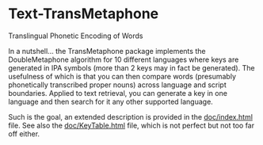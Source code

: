 # Text-TransMetaphone
Translingual Phonetic Encoding of Words

In a nutshell... the TransMetaphone package implements
the DoubleMetaphone algorithm for 10 different languages
where keys are generated in IPA symbols (more than 2
keys may in fact be generated).  The usefulness of which
is that you can then compare words (presumably phonetically
transcribed proper nouns) across language and script
boundaries.  Applied to text retrieval, you can generate
a key in one language and then search for it any other
supported language.

Such is the goal, an extended description is provided in
the [doc/index.html](https://htmlpreview.github.io/?https://github.com/dyacob/Text-TransMetaphone/blob/main/doc/index.html) file.
See also the [doc/KeyTable.html](https://htmlpreview.github.io/?https://github.com/dyacob/Text-TransMetaphone/blob/main/doc/KeyTable.html)
file, which is not perfect but not too far off either.

